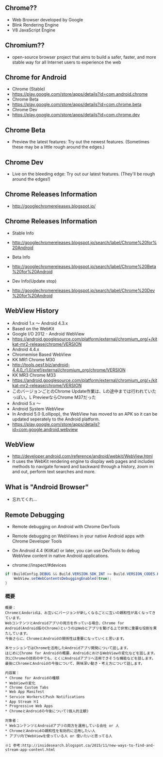 

## Chrome??

* Web Browser developed by Google
* Blink Rendering Engine
* V8 JavaScript Engine

## Chromium??

* open-source browser project that aims to build a safer, faster, and more stable way for all Internet users to experience the web

## Chrome for Android

* Chrome (Stable)
 * https://play.google.com/store/apps/details?id=com.android.chrome
* Chrome Beta
 * https://play.google.com/store/apps/details?id=com.chrome.beta
* Chrome Dev
 * https://play.google.com/store/apps/details?id=com.chrome.dev


## Chrome Beta

* Preview the latest features: Try out the newest features. (Sometimes these may be a little rough around the edges.)


## Chrome Dev

* Live on the bleeding edge: Try out our latest features. (They'll be rough around the edges!)

## Chrome Releases Information

* http://googlechromereleases.blogspot.jp/


## Chrome Releases Information

* Stable Info
 * http://googlechromereleases.blogspot.jp/search/label/Chrome%20for%20Android

* Beta Info
 * http://googlechromereleases.blogspot.jp/search/label/Chrome%20Beta%20for%20Android

* Dev Info(Update stop)
 * http://googlechromereleases.blogspot.jp/search/label/Chrome%20Dev%20for%20Android


## WebView History

* Android 1.x 〜 Android 4.3.x
 * Based on the WebKit
 * Google I/O 2012 - Android WebView
  * https://android.googlesource.com/platform/external/chromium_org/+/kitkat-mr2-release/chrome/VERSION
* Android 4.4.x
 * Chromemise Based WebView
 * KK MR1 Chrome M30
  * http://tools.oesf.biz/android-4.4.0_r1.0/xref/external/chromium_org/chrome/VERSION
 * KK MR3 Chrome M33
  * https://android.googlesource.com/platform/external/chromium_org/+/kitkat-mr2-release/chrome/VERSION
  * このバージョンごとのChrome Update作業は、Lの途中までは行われていたっぽい。L PreviewならChrome M37だった
* Android 5.x 〜
 * Android System WebView
 * In Android 5.0 (Lollipop), the WebView has moved to an APK so it can be updated seperately to the Android platform.
 * https://play.google.com/store/apps/details?id=com.google.android.webview

## WebView

* http://developer.android.com/reference/android/webkit/WebView.html
* It uses the WebKit rendering engine to display web pages and includes methods to navigate forward and backward through a history, zoom in and out, perform text searches and more.

## What is "Android Browser"

* 忘れてくれ...


## Remote Debugging

* Remote debugging on Android with Chrome DevTools
* Remote debugging on WebViews in your native Android apps with Chrome Developer Tools



* On Android 4.4 (KitKat) or later, you can use DevTools to debug WebView content in native Android applications.


* chrome://inspect/#devices


```java
if (BuildConfig.DEBUG && Build.VERSION.SDK_INT >= Build.VERSION_CODES.KITKAT) {
    WebView.setWebContentsDebuggingEnabled(true);
}
```


### 概要

```
概要：
ChromeとAndoridは、お互いにバージョンが新しくなるごとに互いの親和性が高くなってきています。
WebコンテンツとAndroidアプリの両方を作っている場合、Chrome for Android(Android版のChrome)というのはWebとアプリを繋げる上で非常に重要な役割を果たしています。
今後さらに、ChromeとAndroidの関係性は重要になっていくと思います。

本セッションではChromeを活用したAndroidアプリ開発について話します。
はじめにChrome for Androidの概要、AndroidにおけるWebViewの変化などを話します。
次にChromeの技術の中でも、とくにAndroidアプリへ活用できそうな機能などを話します。
最後にChromeとAndroidの今後について、興味深い動き・考え方について話します。

内容案：
* Chrome for Androidの種類
* WebViewの変化
* Chrome Custom Tabs
* Web App Manifest
* Service WorkersとPush Notifications
* App Stream ※1
* Progressive Web Apps
* ChromeとAndroidの今後について(個人的主観)

対象者：
* WebコンテンツとAndroidアプリの両方を運用している会社 or 人
* ChromeとAndroidの親和性を有効的に活用したい人
* アプリ内でWebViewを使っている人 or 使いたいと思ってる人

※1 参考:http://insidesearch.blogspot.ca/2015/11/new-ways-to-find-and-stream-app-content.html
```
